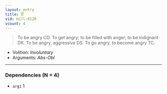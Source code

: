 ```yaml
---
layout: entry
title: ཁྲོ་
vid: Hill:0120
vcount: 4
---
```

> To be angry CD\. To get angry; to be filled with anger; to be indignant DK\. To be angry, aggressive DS\. To go angry, to become angry TC\.

* Volition: _Involuntary_
* Arguments: _Abs-Obl_

---

### Dependencies (N = 4)
* `arg1` 1
